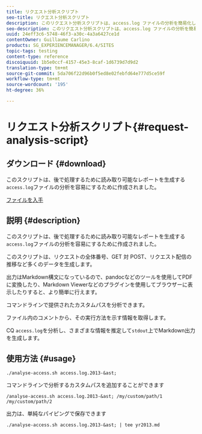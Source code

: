 ```yaml
---
title: リクエスト分析スクリプト
seo-title: リクエスト分析スクリプト
description: このリクエスト分析スクリプトは、access.log ファイルの分析を簡易化し、後の処理で役立つようにわかりやすいレポートを生成します。
seo-description: このリクエスト分析スクリプトは、access.log ファイルの分析を簡易化し、後の処理で役立つようにわかりやすいレポートを生成します。
uuid: 24eff3c6-5748-46f3-a30c-4a3a6427ce1d
contentOwner: Guillaume Carlino
products: SG_EXPERIENCEMANAGER/6.4/SITES
topic-tags: testing
content-type: reference
discoiquuid: 1b5e0ccf-4157-45e3-8caf-1d6739d7d9d2
translation-type: tm+mt
source-git-commit: 5da706f22d96b0f5ed8e02febfd64e777d5ce59f
workflow-type: tm+mt
source-wordcount: '195'
ht-degree: 36%

---
```



# リクエスト分析スクリプト{#request-analysis-script}

## ダウンロード {#download}

このスクリプトは、後で処理するために読み取り可能なレポートを生成する`access.log`ファイルの分析を容易にするために作成されました。

[ファイルを入手](assets/analyse-access.sh)

## 説明 {#description}

このスクリプトは、後で処理するために読み取り可能なレポートを生成する`access.log`ファイルの分析を容易にするために作成されました。

このスクリプトは、リクエストの全体番号、GET 対 POST、リクエスト配信の推移など多くのデータを生成します。

出力はMarkdown構文になっているので、pandocなどのツールを使用してPDFに変換したり、Markdown Viewerなどのプラグインを使用してブラウザーに表示したりすると、より簡単に行えます。

コマンドラインで提供されたカスタムパスを分析できます。

ファイル内のコメントから、その実行方法を示す情報を取得します。

CQ `access.log`を分析し、さまざまな情報を推定して`stdout`上でMarkdown出力を生成します。

## 使用方法 {#usage}

`./analyse-access.sh access.log.2013-&ast;`

コマンドラインで分析するカスタムパスを追加することができます

`/analyse-access.sh access.log.2013-&ast; /my/custom/path/1 /my/custom/path/2`

出力は、単純なパイピングで保存できます

`./analyse-access.sh access.log.2013-&ast; | tee yr2013.md`
